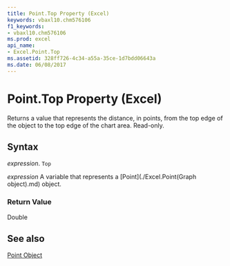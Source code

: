 ```yaml
---
title: Point.Top Property (Excel)
keywords: vbaxl10.chm576106
f1_keywords:
- vbaxl10.chm576106
ms.prod: excel
api_name:
- Excel.Point.Top
ms.assetid: 328ff726-4c34-a55a-35ce-1d7bdd06643a
ms.date: 06/08/2017
---
```



# Point.Top Property (Excel)

Returns a value that represents the distance, in points, from the top edge of the object to the top edge of the chart area. Read-only.


## Syntax

 _expression_. `Top`

 _expression_ A variable that represents a [Point](./Excel.Point(Graph object).md) object.


### Return Value

Double


## See also


[Point Object](Excel.Point(object).md)

